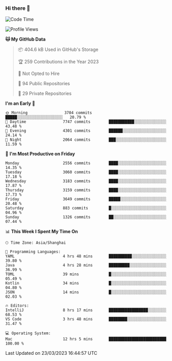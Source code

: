 ### Hi there 👋

<!--
**qbosen/qbosen** is a ✨ _special_ ✨ repository because its `README.md` (this file) appears on your GitHub profile.

Here are some ideas to get you started:

- 🔭 I’m currently working on ...
- 🌱 I’m currently learning ...
- 👯 I’m looking to collaborate on ...
- 🤔 I’m looking for help with ...
- 💬 Ask me about ...
- 📫 How to reach me: ...
- 😄 Pronouns: ...
- ⚡ Fun fact: ...
-->

<!--START_SECTION:waka-->
![Code Time](http://img.shields.io/badge/Code%20Time-1%2C216%20hrs%209%20mins-blue)

![Profile Views](http://img.shields.io/badge/Profile%20Views-1-blue)

**🐱 My GitHub Data** 

> 📦 404.6 kB Used in GitHub's Storage 
 > 
> 🏆 259 Contributions in the Year 2023
 > 
> 🚫 Not Opted to Hire
 > 
> 📜 94 Public Repositories 
 > 
> 🔑 29 Private Repositories 
 > 
**I'm an Early 🐤** 

```text
🌞 Morning                3704 commits        █████░░░░░░░░░░░░░░░░░░░░   20.79 % 
🌆 Daytime                7747 commits        ███████████░░░░░░░░░░░░░░   43.48 % 
🌃 Evening                4301 commits        ██████░░░░░░░░░░░░░░░░░░░   24.14 % 
🌙 Night                  2064 commits        ███░░░░░░░░░░░░░░░░░░░░░░   11.59 % 
```
📅 **I'm Most Productive on Friday** 

```text
Monday                   2556 commits        ████░░░░░░░░░░░░░░░░░░░░░   14.35 % 
Tuesday                  3060 commits        ████░░░░░░░░░░░░░░░░░░░░░   17.18 % 
Wednesday                3183 commits        ████░░░░░░░░░░░░░░░░░░░░░   17.87 % 
Thursday                 3159 commits        ████░░░░░░░░░░░░░░░░░░░░░   17.73 % 
Friday                   3649 commits        █████░░░░░░░░░░░░░░░░░░░░   20.48 % 
Saturday                 883 commits         █░░░░░░░░░░░░░░░░░░░░░░░░   04.96 % 
Sunday                   1326 commits        ██░░░░░░░░░░░░░░░░░░░░░░░   07.44 % 
```


📊 **This Week I Spent My Time On** 

```text
🕑︎ Time Zone: Asia/Shanghai

💬 Programming Languages: 
YAML                     4 hrs 48 mins       ██████████░░░░░░░░░░░░░░░   39.80 % 
Java                     4 hrs 28 mins       █████████░░░░░░░░░░░░░░░░   36.99 % 
TOML                     39 mins             █░░░░░░░░░░░░░░░░░░░░░░░░   05.49 % 
Kotlin                   34 mins             █░░░░░░░░░░░░░░░░░░░░░░░░   04.80 % 
JSON                     14 mins             █░░░░░░░░░░░░░░░░░░░░░░░░   02.03 % 

🔥 Editors: 
IntelliJ                 8 hrs 17 mins       █████████████████░░░░░░░░   68.53 % 
VS Code                  3 hrs 48 mins       ████████░░░░░░░░░░░░░░░░░   31.47 % 

💻 Operating System: 
Mac                      12 hrs 5 mins       █████████████████████████   100.00 % 
```


 Last Updated on 23/03/2023 16:44:57 UTC
<!--END_SECTION:waka-->
